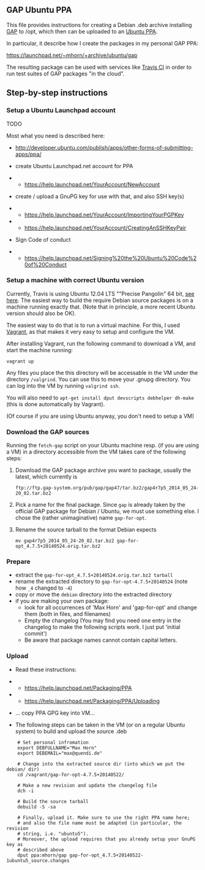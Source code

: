 ## GAP Ubuntu PPA

This file provides instructions for creating a Debian .deb archive
installing [GAP](http://www.gap-system.org/) to /opt, which then can be uploaded to an
[Ubuntu PPA](https://help.launchpad.net/Packaging/PPA).

In particular, it describe how I create the packages in my personal GAP PPA:

  https://launchpad.net/~mhorn/+archive/ubuntu/gap
  
The resulting package can be used with services like [Travis CI](https://travis-ci.org/)
in order to run test suites of GAP packages "in the cloud".

## Step-by-step instructions

### Setup a Ubuntu Launchpad account

TODO

Most what you need is described here:
* http://developer.ubuntu.com/publish/apps/other-forms-of-submitting-apps/ppa/

* create Ubuntu Launchpad.net account for PPA
* * https://help.launchpad.net/YourAccount/NewAccount

* create / upload a GnuPG key for use with that, and also SSH key(s)
* * https://help.launchpad.net/YourAccount/ImportingYourPGPKey
* * https://help.launchpad.net/YourAccount/CreatingAnSSHKeyPair

* Sign Code of conduct
* * https://help.launchpad.net/Signing%20the%20Ubuntu%20Code%20of%20Conduct


### Setup a machine with correct Ubuntu version

Currently, Travis is using Ubuntu 12.04 LTS ""Precise Pangolin" 64 bit,
[see here](http://docs.travis-ci.com/user/ci-environment/#CI-environment-OS).
The easiest way to build the require Debian source packages is on
a machine running exactly that. (Note that in principle, a more recent
Ubuntu version should also be OK).

The easiest way to do that is to run a virtual machine. For this, I used
[Vagrant](https://www.vagrantup.com/), as that makes it very easy
to setup and configure the VM.

After installing Vagrant, run the following command to download a VM, and start the machine running:

    vagrant up
    
Any files you place the this directory will be accessable in the VM under the directory ````/valgrind````.
You can use this to move your .gnupg directory. You can log into the VM by running ````valgrind ssh````.

You will also need to ```apt-get install dput devscripts debhelper dh-make``` (this is done automatically by Vagrant).

(Of course if you are using Ubuntu anyway, you don't need to setup a VM)


### Download the GAP sources

Running the `fetch-gap` script on your Ubuntu machine resp. (if you are using a VM)
in a directory accessible from the VM takes care of the following steps:

1. Download the GAP package archive you want to package, usually the latest,
   which currently is
   
     `ftp://ftp.gap-system.org/pub/gap/gap47/tar.bz2/gap4r7p5_2014_05_24-20_02.tar.bz2`

2. Pick a name for the final package. Since `gap` is already taken by
   the official GAP package for Debian / Ubuntu, we must use something
   else. I chose the (rather unimaginative) name `gap-for-opt`.
   
3. Rename the source tarball to the format Debian expects

    ```mv gap4r7p5_2014_05_24-20_02.tar.bz2 gap-for-opt_4.7.5+20140524.orig.tar.bz2```

### Prepare

* extract the `gap-for-opt_4.7.5+20140524.orig.tar.bz2 tarball`
* rename the extracted directory to `gap-for-opt-4.7.5+20140524`
  (note how `_4` changed to `-4`)
* copy or move the `debian` directory into the extracted directory
* if you are making your own package:
  * look for all occurrences of 'Max Horn' and 'gap-for-opt' and change them (both in files, and filenames)
  * Empty the changelog (You may find you need one entry in the changelog to make the following scripts work. I just put 'initial commit')
  * Be aware that package names cannot contain capital letters.

### Upload


* Read these instructions:
* * https://help.launchpad.net/Packaging/PPA
* * https://help.launchpad.net/Packaging/PPA/Uploading

* ... copy PPA GPG key into VM...

* The following steps can be taken in the VM (or on a regular Ubuntu 
system) to build and upload the source .deb

```
    # Set personal infromation
    export DEBFULLNAME="Max Horn"
    export DEBEMAIL="max@quendi.de"

    # Change into the extracted source dir (into which we put the debian/ dir)
    cd /vagrant/gap-for-opt-4.7.5+20140522/
    
    # Make a new revision and update the changelog file
    dch -i
    
    # Build the source tarball
    debuild -S -sa

    # Finally, upload it. Make sure to use the right PPA name here;
    # and also the file name must be adapted (in particular, the revision
    # string, i.e. "ubuntu5").
    # Moreover, the upload requires that you already setup your GnuPG key as
    # described above
    dput ppa:mhorn/gap gap-for-opt_4.7.5+20140522-1ubuntu5_source.changes
```

